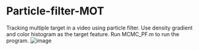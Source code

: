 # Particle-filter-MOT

Tracking multiple target in a video using particle filter. Use density gradient and color histogram as the target feature. 
Run MCMC_PF.m to run the program.
![image](https://github.com/joeylizz/Particle-filter-MOT/blob/master/Results/PF_result.gif)
